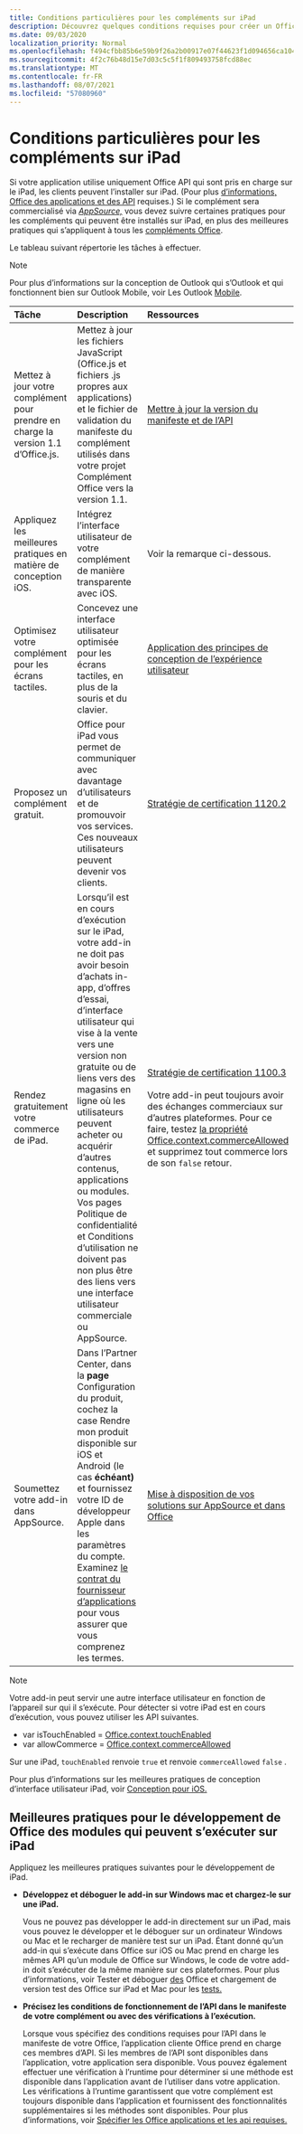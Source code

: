 ```yaml
---
title: Conditions particulières pour les compléments sur iPad
description: Découvrez quelques conditions requises pour créer un Office qui s’exécute sur une iPad.
ms.date: 09/03/2020
localization_priority: Normal
ms.openlocfilehash: f494cfbb85b6e59b9f26a2b00917e07f44623f1d094656ca104fb85d0faeb2af
ms.sourcegitcommit: 4f2c76b48d15e7d03c5c5f1f809493758fcd88ec
ms.translationtype: MT
ms.contentlocale: fr-FR
ms.lasthandoff: 08/07/2021
ms.locfileid: "57080960"
---
```

# <a name="special-requirements-for-add-ins-on-the-ipad"></a>Conditions particulières pour les compléments sur iPad

Si votre application utilise uniquement Office API qui sont pris en charge sur le iPad, les clients peuvent l’installer sur iPad. (Pour plus [d’informations, Office des applications et des API](specify-office-hosts-and-api-requirements.md) requises.) Si le complément sera commercialisé via *[AppSource,](https://appsource.microsoft.com)* vous devez suivre certaines pratiques pour les compléments qui peuvent être installés sur iPad, en plus des meilleures pratiques qui s’appliquent à tous les [compléments Office](../concepts/add-in-development-best-practices.md).

Le tableau suivant répertorie les tâches à effectuer.

> [!NOTE]
> Pour plus d’informations sur la conception de Outlook qui s’Outlook et qui fonctionnent bien sur Outlook Mobile, voir Les Outlook [Mobile](../outlook/outlook-mobile-addins.md).

|Tâche|Description|Ressources|
|:-----|:-----|:-----|
|Mettez à jour votre complément pour prendre en charge la version 1.1 d’Office.js.|Mettez à jour les fichiers JavaScript (Office.js et fichiers .js propres aux applications) et le fichier de validation du manifeste du complément utilisés dans votre projet Complément Office vers la version 1.1.|[Mettre à jour la version du manifeste et de l’API](update-your-javascript-api-for-office-and-manifest-schema-version.md)|
|Appliquez les meilleures pratiques en matière de conception iOS.|Intégrez l’interface utilisateur de votre complément de manière transparente avec iOS.| Voir la remarque ci-dessous. |
|Optimisez votre complément pour les écrans tactiles.|Concevez une interface utilisateur optimisée pour les écrans tactiles, en plus de la souris et du clavier.|[Application des principes de conception de l’expérience utilisateur](../concepts/add-in-development-best-practices.md#apply-ux-design-principles)|
|Proposez un complément gratuit.|Office pour iPad vous permet de communiquer avec davantage d’utilisateurs et de promouvoir vos services. Ces nouveaux utilisateurs peuvent devenir vos clients.|[Stratégie de certification 1120.2](/legal/marketplace/certification-policies#11202-acquisition-pricing-and-terms)|
|Rendez gratuitement votre commerce de iPad.|Lorsqu’il est en cours d’exécution sur le iPad, votre add-in ne doit pas avoir besoin d’achats in-app, d’offres d’essai, d’interface utilisateur qui vise à la vente vers une version non gratuite ou de liens vers des magasins en ligne où les utilisateurs peuvent acheter ou acquérir d’autres contenus, applications ou modules. Vos pages Politique de confidentialité et Conditions d’utilisation ne doivent pas non plus être des liens vers une interface utilisateur commerciale ou AppSource.|[Stratégie de certification 1100.3](/legal/marketplace/certification-policies#11003-selling-additional-features)<br><br>Votre add-in peut toujours avoir des échanges commerciaux sur d’autres plateformes. Pour ce faire, testez [la propriété Office.context.commerceAllowed](/javascript/api/office/office.context#commerceAllowed) et supprimez tout commerce lors de son `false` retour.|
|Soumettez votre add-in dans AppSource.|Dans l’Partner Center, dans la **page** Configuration du produit, cochez la case Rendre mon produit disponible sur iOS et Android (le cas **échéant)** et fournissez votre ID de développeur Apple dans les paramètres du compte. Examinez [le contrat du fournisseur d’applications](https://go.microsoft.com/fwlink/?linkid=715691) pour vous assurer que vous comprenez les termes.|[Mise à disposition de vos solutions sur AppSource et dans Office](/office/dev/store/submit-to-appsource-via-partner-center)|

> [!NOTE]
> Votre add-in peut servir une autre interface utilisateur en fonction de l’appareil sur qui il s’exécute. Pour détecter si votre iPad est en cours d’exécution, vous pouvez utiliser les API suivantes.
>
> - var isTouchEnabled = [Office.context.touchEnabled](/javascript/api/office/office.context#touchEnabled)
> - var allowCommerce = [Office.context.commerceAllowed](/javascript/api/office/office.context#commerceAllowed)
>
> Sur une iPad, `touchEnabled` renvoie `true` et renvoie `commerceAllowed` `false` .
>
> Pour plus d’informations sur les meilleures pratiques de conception d’interface utilisateur iPad, voir [Conception pour iOS.](https://developer.apple.com/library/ios/documentation/UserExperience/Conceptual/MobileHIG/)

## <a name="best-practices-for-developing-office-add-ins-that-can-run-on-ipad"></a>Meilleures pratiques pour le développement de Office des modules qui peuvent s’exécuter sur iPad

Appliquez les meilleures pratiques suivantes pour le développement de iPad.

-  **Développez et déboguer le add-in sur Windows mac et chargez-le sur une iPad.**

    Vous ne pouvez pas développer le add-in directement sur un iPad, mais vous pouvez le développer et le déboguer sur un ordinateur Windows ou Mac et le recharger de manière test sur un iPad. Étant donné qu’un add-in qui s’exécute dans Office sur iOS ou Mac prend en charge les mêmes API qu’un module de Office sur Windows, le code de votre add-in doit s’exécuter de la même manière sur ces plateformes. Pour plus d’informations, voir Tester et déboguer [des](../testing/test-debug-office-add-ins.md) Office et chargement de version test des Office sur iPad et Mac pour les [tests.](../testing/sideload-an-office-add-in-on-ipad-and-mac.md)

-  **Précisez les conditions de fonctionnement de l’API dans le manifeste de votre complément ou avec des vérifications à l’exécution.**

    Lorsque vous spécifiez des conditions requises pour l’API dans le manifeste de votre Office, l’application cliente Office prend en charge ces membres d’API. Si les membres de l’API sont disponibles dans l’application, votre application sera disponible. Vous pouvez également effectuer une vérification à l’runtime pour déterminer si une méthode est disponible dans l’application avant de l’utiliser dans votre application. Les vérifications à l’runtime garantissent que votre complément est toujours disponible dans l’application et fournissent des fonctionnalités supplémentaires si les méthodes sont disponibles. Pour plus d’informations, voir [Spécifier les Office applications et les api requises.](specify-office-hosts-and-api-requirements.md)
